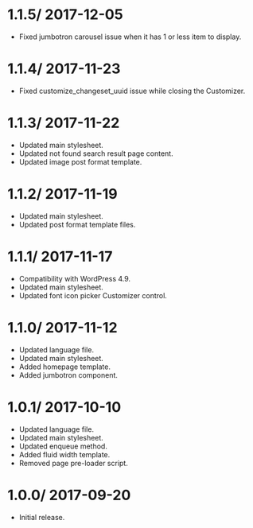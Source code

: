 # 1.1.5/ 2017-12-05
  * Fixed jumbotron carousel issue when it has 1 or less item to display.

# 1.1.4/ 2017-11-23
  * Fixed customize_changeset_uuid issue while closing the Customizer.

# 1.1.3/ 2017-11-22

  * Updated main stylesheet.
  * Updated not found search result page content.
  * Updated image post format template.

# 1.1.2/ 2017-11-19

  * Updated main stylesheet.
  * Updated post format template files.

# 1.1.1/ 2017-11-17

  * Compatibility with WordPress 4.9.
  * Updated main stylesheet.
  * Updated font icon picker Customizer control.

# 1.1.0/ 2017-11-12

  * Updated language file.
  * Updated main stylesheet.
  * Added homepage template.
  * Added jumbotron component.

# 1.0.1/ 2017-10-10

  * Updated language file.
  * Updated main stylesheet.
  * Updated enqueue method.
  * Added fluid width template.
  * Removed page pre-loader script.

# 1.0.0/ 2017-09-20

  * Initial release.
